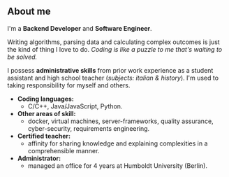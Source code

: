 ## About me
I'm a **Backend Developer** and **Software Engineer**. 

Writing algorithms, parsing data and calculating complex outcomes is just the kind of thing I love to do. *Coding is like a puzzle to me that's waiting to be solved.*

I possess **administrative skills** from prior work experience as a student assistant and high school teacher (*subjects: italian & history*). I'm used to taking responsibility for myself and others.

* **Coding languages:** 
  * C/C++, Java/JavaScript, Python.
* **Other areas of skill:**
  * docker, virtual machines, server-frameworks, quality assurance, cyber-security, requirements engineering.
* **Certified teacher:** 
  * affinity for sharing knowledge and explaining complexities in a comprehensible manner.
* **Administrator:** 
  * managed an office for 4 years at Humboldt University (Berlin).
